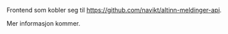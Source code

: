 Frontend som kobler seg til https://github.com/navikt/altinn-meldinger-api.

Mer informasjon kommer.
